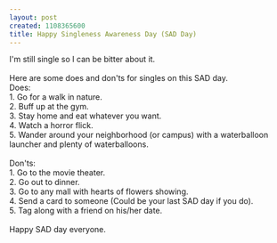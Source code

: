 ```yaml
--- 
layout: post
created: 1108365600
title: Happy Singleness Awareness Day (SAD Day)
---
```

I'm still single so I can be bitter about it.  <br /><br />Here are some does and don'ts for singles on this SAD day.<br />Does:<br />1. Go for a walk in nature.<br />2. Buff up at the gym.<br />3. Stay home and eat whatever you want.<br />4. Watch a horror flick.<br />5. Wander around your neighborhood (or campus) with a waterballoon launcher and plenty of waterballoons.<br /><br />Don'ts:<br />1. Go to the movie theater.<br />2. Go out to dinner.  <br />3. Go to any mall with hearts of flowers showing.<br />4. Send a card to someone (Could be your last SAD day if you do).<br />5. Tag along with a friend on his/her date.<br /><br />Happy SAD day everyone.
